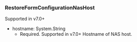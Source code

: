 ### RestoreFormConfigurationNasHost
Supported in v7.0+

- hostname: System.String
  - Required. Supported in v7.0+
Hostname of NAS host.
